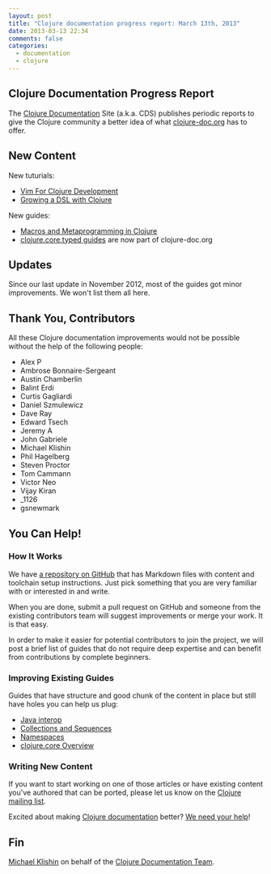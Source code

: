 ```yaml
---
layout: post
title: "Clojure documentation progress report: March 13th, 2013"
date: 2013-03-13 22:34
comments: false
categories: 
  - documentation
  - clojure
---
```


## Clojure Documentation Progress Report

The [Clojure Documentation](http://clojure-doc.org) Site (a.k.a. CDS) publishes
periodic reports to give the Clojure community a better idea of what [clojure-doc.org](http://clojure-doc.org) has to offer.


## New Content

New tuturials:

 * [Vim For Clojure Development](http://clojure-doc.org/articles/tutorials/vim_fireplace.html)
 * [Growing a DSL with Clojure](http://clojure-doc.org/articles/tutorials/growing_a_dsl_with_clojure.html)

New guides:

 * [Macros and Metaprogramming in Clojure](http://clojure-doc.org/articles/language/macros.html)
 * [clojure.core.typed guides](http://clojure-doc.org/articles/ecosystem/core_typed/home.html) are now part of clojure-doc.org


## Updates

Since our last update in November 2012, most of the guides got minor improvements. We won't list
them all here.


## Thank You, Contributors

All these Clojure documentation improvements would not be possible without the help of the following people:

 * Alex P
 * Ambrose Bonnaire-Sergeant
 * Austin Chamberlin
 * Balint Erdi
 * Curtis Gagliardi
 * Daniel Szmulewicz
 * Dave Ray
 * Edward Tsech
 * Jeremy A
 * John Gabriele
 * Michael Klishin
 * Phil Hagelberg
 * Steven Proctor
 * Tom Cammann
 * Victor Neo
 * Vijay Kiran
 * _1126
 * gsnewmark


## You Can Help!

### How It Works

We have [a repository on GitHub](http://github.com/clojuredocs/cds)
that has Markdown files with content and toolchain setup instructions.
Just pick something that you are very familiar with or interested in
and write.

When you are done, submit a pull request on GitHub and someone from
the existing contributors team will suggest improvements or merge your
work. It is that easy.

In order to make it easier for potential contributors to join the
project, we will post a brief list of guides that do not require deep
expertise and can benefit from contributions by complete beginners.

### Improving Existing Guides

Guides that have structure and good chunk of the content in place but still have holes you
can help us plug:

 * [Java interop](http://clojure-doc.org/articles/language/interop.html)
 * [Collections and Sequences](http://clojure-doc.org/articles/language/sequences.html)
 * [Namespaces](http://clojure-doc.org/articles/language/namespaces.html)
 * [clojure.core Overview](http://clojure-doc.org/articles/language/core_overview.html)


### Writing New Content

If you want to start working on one of those articles or have existing content you've authored that can be ported,
please let us know on the [Clojure mailing list](https://groups.google.com/group/clojure).


Excited about making [Clojure documentation](http://clojure-doc.org) better? [We need your help](http://github.com/clojuredocs/cds)!


## Fin

[Michael Klishin](http://twitter.com/michaelklishin) on behalf of the [Clojure Documentation Team](http://github.com/clojuredocs).
